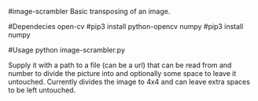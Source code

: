 #image-scrambler
Basic transposing of an image.

#Dependecies
open-cv #pip3 install python-opencv
numpy #pip3 install numpy

#Usage
python image-scrambler.py <file> <divide> <row px> <col px>

Supply it with a path to a file (can be a url) that can be read from and number to divide the picture into and optionally some space to leave it untouched.
Currently divides the image to 4x4 and can leave extra spaces to be left untouched.